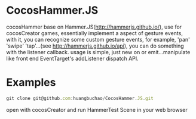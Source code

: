 # CocosHammer.JS

cocosHammer base on Hammer.JS(http://hammerjs.github.io/), use for cocosCreator games, essentially implement a aspect of gesture events, with it, you can recognize some custom gesture events, for example, 'pan' 'swipe' 'tap'...(see http://hammerjs.github.io/api), you can do something with the listener callback. usage is simple, just new on or emit...manipulate like front end EventTarget's addListener dispatch API.

# Examples

```js
git clone git@github.com:huangbuchao/CocosHammer.JS.git
```

open with cocosCreator and run HammerTest Scene in your web browser
